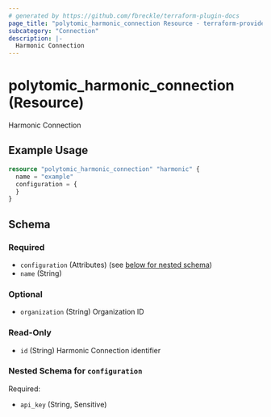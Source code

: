 ```yaml
---
# generated by https://github.com/fbreckle/terraform-plugin-docs
page_title: "polytomic_harmonic_connection Resource - terraform-provider-polytomic"
subcategory: "Connection"
description: |-
  Harmonic Connection
---
```


# polytomic_harmonic_connection (Resource)

Harmonic Connection

## Example Usage

```terraform
resource "polytomic_harmonic_connection" "harmonic" {
  name = "example"
  configuration = {
  }
}
```

<!-- schema generated by tfplugindocs -->
## Schema

### Required

- `configuration` (Attributes) (see [below for nested schema](#nestedatt--configuration))
- `name` (String)

### Optional

- `organization` (String) Organization ID

### Read-Only

- `id` (String) Harmonic Connection identifier

<a id="nestedatt--configuration"></a>
### Nested Schema for `configuration`

Required:

- `api_key` (String, Sensitive)


